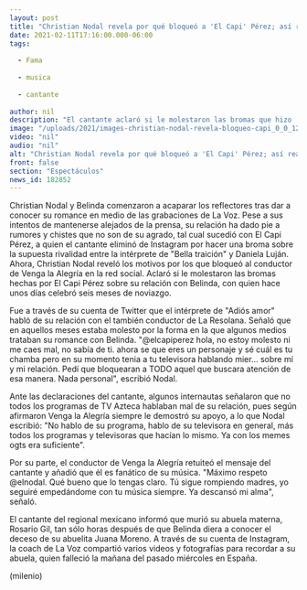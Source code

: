 ```yaml
---
layout: post
title: "Christian Nodal revela por qué bloqueó a 'El Capi' Pérez; así reaccionó el conductor"
date: 2021-02-11T17:16:00.000-06:00
tags:
  
  - Fama
  
  - musica
  
  - cantante
  
author: nil
description: "El cantante aclaró si le molestaron las bromas que hizo 'El Capi' Pérez sobre su relación con Belinda. "
image: "/uploads/2021/images-christian-nodal-revela-bloqueo-capi_0_0_1200_747.jpg"
video: "nil"
audio: "nil"
alt: "Christian Nodal revela por qué bloqueó a 'El Capi' Pérez; así reaccionó el conductor"
front: false
section: "Espectáculos"
news_id: 182852
---
```


Christian Nodal y Belinda comenzaron a acaparar los reflectores tras dar a conocer su romance en medio de las grabaciones de La Voz. Pese a sus intentos de mantenerse alejados de la prensa, su relación ha dado pie a rumores y chistes que no son de su agrado, tal cual sucedió con El Capi Pérez, a quien el cantante eliminó de Instagram por hacer una broma sobre la supuesta rivalidad entre la intérprete de "Bella traición" y Daniela Luján.  Ahora, Christian Nodal reveló los motivos por los que bloqueó al conductor de Venga la Alegría en la red social. Aclaró si le molestaron las bromas hechas por El Capi Pérez sobre su relación con Belinda, con quien hace unos días celebró seis meses de noviazgo.

Fue a través de su cuenta de Twitter que el intérprete de "Adiós amor" habló de su relación con el también conductor de La Resolana. Señaló que en aquellos meses estaba molesto por la forma en la que algunos medios trataban su romance con Belinda.  "@elcapiperez hola, no estoy molesto ni me caes mal, no sabía de ti. ahora se que eres un personaje y sé cuál es tu chamba pero en su momento tenia a tu televisora hablando mier... sobre mí y mi relación. Pedí que bloquearan a TODO aquel que buscara atención de esa manera. Nada personal", escribió Nodal.

Ante las declaraciones del cantante, algunos internautas señalaron que no todos los programas de TV Azteca hablaban mal de su relación, pues según afirmaron Venga la Alegría siempre le demostró su apoyo, a lo que Nodal escribió: "No hablo de su programa, hablo de su televisora en general, más todos los programas y televisoras que hacían lo mismo. Ya con los memes ogts era suficiente".  

Por su parte, el conductor de Venga la Alegría retuiteó el mensaje del cantante y añadió que él es fanático de su música.  "Máximo respeto @elnodal. Qué bueno que lo tengas claro. Tú sigue rompiendo madres, yo seguiré empedándome con tu música siempre. Ya descansó mi alma", señaló.

El cantante del regional mexicano informó que murió su abuela materna, Rosario Gil, tan sólo horas después de que Belinda diera a conocer el deceso de su abuelita Juana Moreno. A través de su cuenta de Instagram, la coach de La Voz compartió varios videos y fotografías para recordar a su abuela, quien falleció la mañana del pasado miércoles en España. 

(milenio)